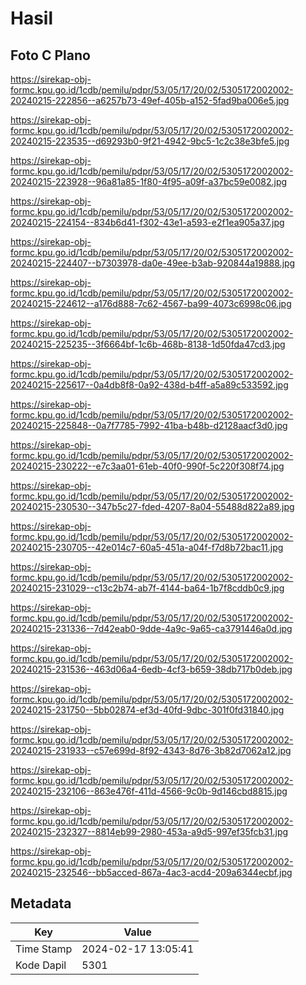 # Hasil

## Foto C Plano

https://sirekap-obj-formc.kpu.go.id/1cdb/pemilu/pdpr/53/05/17/20/02/5305172002002-20240215-222856--a6257b73-49ef-405b-a152-5fad9ba006e5.jpg

https://sirekap-obj-formc.kpu.go.id/1cdb/pemilu/pdpr/53/05/17/20/02/5305172002002-20240215-223535--d69293b0-9f21-4942-9bc5-1c2c38e3bfe5.jpg

https://sirekap-obj-formc.kpu.go.id/1cdb/pemilu/pdpr/53/05/17/20/02/5305172002002-20240215-223928--96a81a85-1f80-4f95-a09f-a37bc59e0082.jpg

https://sirekap-obj-formc.kpu.go.id/1cdb/pemilu/pdpr/53/05/17/20/02/5305172002002-20240215-224154--834b6d41-f302-43e1-a593-e2f1ea905a37.jpg

https://sirekap-obj-formc.kpu.go.id/1cdb/pemilu/pdpr/53/05/17/20/02/5305172002002-20240215-224407--b7303978-da0e-49ee-b3ab-920844a19888.jpg

https://sirekap-obj-formc.kpu.go.id/1cdb/pemilu/pdpr/53/05/17/20/02/5305172002002-20240215-224612--a176d888-7c62-4567-ba99-4073c6998c06.jpg

https://sirekap-obj-formc.kpu.go.id/1cdb/pemilu/pdpr/53/05/17/20/02/5305172002002-20240215-225235--3f6664bf-1c6b-468b-8138-1d50fda47cd3.jpg

https://sirekap-obj-formc.kpu.go.id/1cdb/pemilu/pdpr/53/05/17/20/02/5305172002002-20240215-225617--0a4db8f8-0a92-438d-b4ff-a5a89c533592.jpg

https://sirekap-obj-formc.kpu.go.id/1cdb/pemilu/pdpr/53/05/17/20/02/5305172002002-20240215-225848--0a7f7785-7992-41ba-b48b-d2128aacf3d0.jpg

https://sirekap-obj-formc.kpu.go.id/1cdb/pemilu/pdpr/53/05/17/20/02/5305172002002-20240215-230222--e7c3aa01-61eb-40f0-990f-5c220f308f74.jpg

https://sirekap-obj-formc.kpu.go.id/1cdb/pemilu/pdpr/53/05/17/20/02/5305172002002-20240215-230530--347b5c27-fded-4207-8a04-55488d822a89.jpg

https://sirekap-obj-formc.kpu.go.id/1cdb/pemilu/pdpr/53/05/17/20/02/5305172002002-20240215-230705--42e014c7-60a5-451a-a04f-f7d8b72bac11.jpg

https://sirekap-obj-formc.kpu.go.id/1cdb/pemilu/pdpr/53/05/17/20/02/5305172002002-20240215-231029--c13c2b74-ab7f-4144-ba64-1b7f8cddb0c9.jpg

https://sirekap-obj-formc.kpu.go.id/1cdb/pemilu/pdpr/53/05/17/20/02/5305172002002-20240215-231336--7d42eab0-9dde-4a9c-9a65-ca3791446a0d.jpg

https://sirekap-obj-formc.kpu.go.id/1cdb/pemilu/pdpr/53/05/17/20/02/5305172002002-20240215-231536--463d06a4-6edb-4cf3-b659-38db717b0deb.jpg

https://sirekap-obj-formc.kpu.go.id/1cdb/pemilu/pdpr/53/05/17/20/02/5305172002002-20240215-231750--5bb02874-ef3d-40fd-9dbc-301f0fd31840.jpg

https://sirekap-obj-formc.kpu.go.id/1cdb/pemilu/pdpr/53/05/17/20/02/5305172002002-20240215-231933--c57e699d-8f92-4343-8d76-3b82d7062a12.jpg

https://sirekap-obj-formc.kpu.go.id/1cdb/pemilu/pdpr/53/05/17/20/02/5305172002002-20240215-232106--863e476f-411d-4566-9c0b-9d146cbd8815.jpg

https://sirekap-obj-formc.kpu.go.id/1cdb/pemilu/pdpr/53/05/17/20/02/5305172002002-20240215-232327--8814eb99-2980-453a-a9d5-997ef35fcb31.jpg

https://sirekap-obj-formc.kpu.go.id/1cdb/pemilu/pdpr/53/05/17/20/02/5305172002002-20240215-232546--bb5acced-867a-4ac3-acd4-209a6344ecbf.jpg


## Metadata

| Key        | Value               |
| ---------- | ------------------- |
| Time Stamp | 2024-02-17 13:05:41 |
| Kode Dapil | 5301                |



